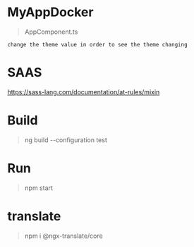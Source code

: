 # MyAppDocker

> AppComponent.ts
```
change the theme value in order to see the theme changing
```

# SAAS
https://sass-lang.com/documentation/at-rules/mixin


# Build

> ng build --configuration test

# Run

> npm start

# translate
> npm i @ngx-translate/core

